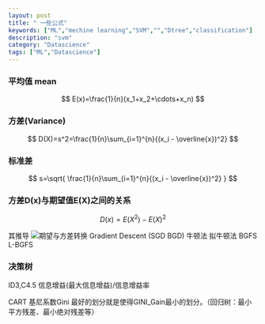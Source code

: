 ```yaml
---
layout: post
title: " 一些公式"
keywords: ["ML","mechine learning","SVM","","Dtree","classification"]
description: "svm"
category: "Datascience"
tags: ["ML","Datascience"]
---
```



### 平均值  mean

$$
E(x)=\frac{1}{n}(x_1+x_2+\cdots+x_n)
$$


### 方差(Variance)

$$
D(X)=s^2=\frac{1}{n}\sum_{i=1}^{n}{(x_i - \overline{x})^2}
$$

### 标准差

$$
s=\sqrt{ \frac{1}{n}\sum_{i=1}^{n}{(x_i - \overline{x})^2} }
$$

### 方差D(x)与期望值E(X)之间的关系

$$
D(x)=E(X^2)-E(X)^2
$$

其推导
![期望与方差转换](https://github.com/2pc/2pc.github.io/blob/master/images/dxex.png)
Gradient Descent (SGD BGD)
牛顿法
拟牛顿法
BGFS
L-BGFS


### 决策树

ID3,C4.5  信息增益(最大信息增益)/信息增益率 

CART  基尼系数Gini 最好的划分就是使得GINI_Gain最小的划分。（回归树：最小平方残差、最小绝对残差等）
